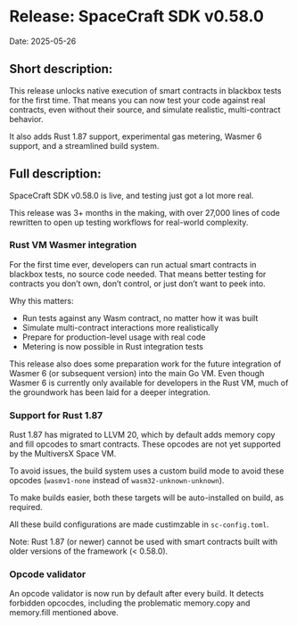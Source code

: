 # Release: SpaceCraft SDK v0.58.0

Date: 2025-05-26


## Short description:

This release unlocks native execution of smart contracts in blackbox tests for the first time. That means you can now test your code against real contracts, even without their source, and simulate realistic, multi-contract behavior. 

It also adds Rust 1.87 support, experimental gas metering, Wasmer 6 support, and a streamlined build system.


## Full description:

SpaceCraft SDK v0.58.0 is live, and testing just got a lot more real.

This release was 3+ months in the making, with over 27,000 lines of code rewritten to open up testing workflows for real-world complexity.

### Rust VM Wasmer integration

For the first time ever, developers can run actual smart contracts in blackbox tests, no source code needed. That means better testing for contracts you don’t own, don’t control, or just don’t want to peek into.

Why this matters:
- Run tests against any Wasm contract, no matter how it was built
- Simulate multi-contract interactions more realistically
- Prepare for production-level usage with real code
- Metering is now possible in Rust integration tests

This release also does some preparation work for the future integration of Wasmer 6 (or subsequent version) into the main Go VM. Even though Wasmer 6 is currently only available for developers in the Rust VM, much of the groundwork has been laid for a deeper integration.


### Support for Rust 1.87

Rust 1.87 has migrated to LLVM 20, which by default adds memory copy and fill opcodes to smart contracts. These opcodes are not yet supported by the MultiversX Space VM.

To avoid issues, the build system uses a custom build mode to avoid these opcodes (`wasmv1-none` instead of `wasm32-unknown-unknown`).

To make builds easier, both these targets will be auto-installed on build, as required.

All these build configurations are made custimzable in `sc-config.toml`.

Note: Rust 1.87 (or newer) cannot be used with smart contracts built with older versions of the framework (< 0.58.0).


### Opcode validator

An opcode validator is now run by default after every build. It detects forbidden opcocdes, including the problematic memory.copy and memory.fill mentioned above.
